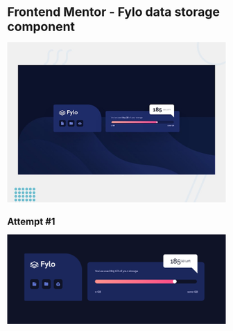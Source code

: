 # Frontend Mentor - Fylo data storage component

![Design preview for the Fylo data storage component coding challenge](./design/desktop-preview.jpg)

## Attempt #1

![Design preview for first attempt](./images/attempt1.png)
